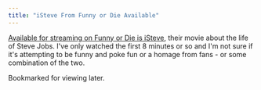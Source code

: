```yaml
---
title: "iSteve From Funny or Die Available"
---
```

<p><a href="https://www.funnyordie.com/videos/d2e0f617e3/isteve">Available for streaming on Funny or Die is iSteve</a>, their movie about the life of Steve Jobs. I've only watched the first 8 minutes or so and I'm not sure if it's attempting to be funny and poke fun or a homage from fans - or some combination of the two.</p>
<p>Bookmarked for viewing later.</p>
